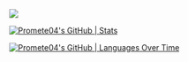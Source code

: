 <img src="https://github-readme-stats.vercel.app/api?username=Promete04&show_icons=true&count_private=true&hide_border=true&theme=dark" />

[![Promete04's GitHub | Stats](https://stats.quine.sh/Promete04/github?theme=dark)](https://quine.sh?utm_source=widgets&utm_campaign=Promete04)


[![Promete04's GitHub | Languages Over Time](https://stats.quine.sh/Promete04/languages-over-time?theme=dark)](https://quine.sh?utm_source=widgets&utm_campaign=Promete04)
